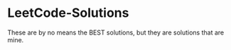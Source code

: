 # LeetCode-Solutions
These are by no means the BEST solutions, but they are solutions that are mine.
